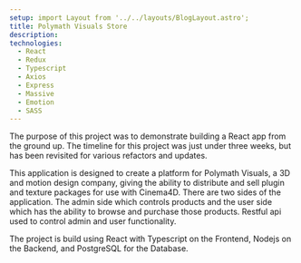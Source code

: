 ```yaml
---
setup: import Layout from '../../layouts/BlogLayout.astro';
title: Polymath Visuals Store
description: 
technologies:
  - React
  - Redux
  - Typescript
  - Axios
  - Express
  - Massive
  - Emotion
  - SASS
---
```


The purpose of this project was to demonstrate building a React app from the ground up. The timeline for this project was just under three weeks, but has been revisited for various refactors and updates.

This application is designed to create a platform for Polymath Visuals, a 3D and motion design company, giving the ability to distribute and sell plugin and texture packages for use with Cinema4D. There are two sides of the application. The admin side which controls products and the user side which has the ability to browse and purchase those products. Restful api used to control admin and user functionality.

The project is build using React with Typescript on the Frontend, Nodejs on the Backend, and PostgreSQL for the Database. 